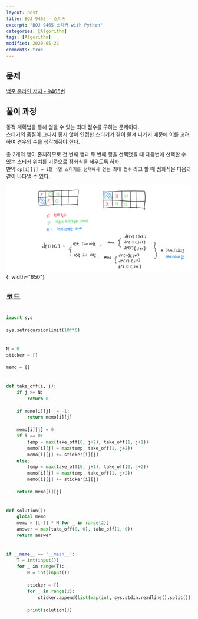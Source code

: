```yaml
---
layout: post
title: BOJ 9465 - 스티커
excerpt: "BOJ 9465 스티커 with Python"
categories: [Algorithm]
tags: [Algorithm]
modified: 2020-05-22
comments: true
---
```


## 문제
[백준 온라인 저지 - 9465번](https://www.acmicpc.net/problem/9465)

## 풀이 과정
동적 계획법을 통해 얻을 수 있는 최대 점수를 구하는 문제이다. <br>
스티커의 품질이 그다지 좋지 않아 인접한 스티커가 같이 뜯겨 나가기 때문에 이를 고려하여 경우의 수를 생각해줘야 한다. <br>

총 2개의 행이 존재하므로 첫 번째 행과 두 번째 행을 선택했을 때 다음번에 선택할 수 있는 스티커 위치를 기준으로 점화식을 세우도록 하자. <br>
만약 `dp[i][j] = i행 j열 스티커를 선택해서 얻는 최대 점수` 라고 할 때 점화식은 다음과 같이 나타낼 수 있다. <br>

![이미지](/img/boj/boj-9465.png){: width="650"}


## 코드

~~~ python

import sys

sys.setrecursionlimit(10**6)


N = 0
sticker = []

memo = []


def take_off(i, j):
    if j >= N:
        return 0

    if memo[i][j] != -1:
        return memo[i][j]

    memo[i][j] = 0
    if i == 0:
        temp = max(take_off(0, j+2), take_off(1, j+1))
        memo[i][j] = max(temp, take_off(1, j+2))
        memo[i][j] += sticker[i][j]
    else:
        temp = max(take_off(0, j+1), take_off(0, j+2))
        memo[i][j] = max(temp, take_off(1, j+2))
        memo[i][j] += sticker[i][j]

    return memo[i][j]


def solution():
    global memo
    memo = [[-1] * N for _ in range(2)]
    answer = max(take_off(0, 0), take_off(1, 0))
    return answer


if __name__ == '__main__':
    T = int(input())
    for _ in range(T):
        N = int(input())

        sticker = []
        for _ in range(2):
            sticker.append(list(map(int, sys.stdin.readline().split())))

        print(solution())

~~~

